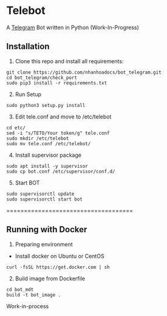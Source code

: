 # Telebot

A [Telegram](https://telegram.org/) Bot written in Python (Work-In-Progress)

## Installation

1. Clone this repo and install all requirements:

```
git clone https://github.com/nhanhoadocs/bot_telegram.git
cd bot_telegram/check_port
sudo pip3 install -r requirements.txt
```

2. Run Setup

```
sudo python3 setup.py install
```

3. Edit tele.conf and move to /etc/telebot

```
cd etc/
sed -i "s/TETO/Your token/g" tele.conf
sudo mkdir /etc/telebot
sudo mv tele.conf /etc/telebot/
```

4. Install supervisor package

```
sudo apt install -y supervisor
sudo cp bot.conf /etc/supervisor/conf.d/
```

5. Start BOT

```
sudo supervisorctl update
sudo supervisorctl start bot
```

====================================

## Running with Docker

1. Preparing environment

- Install docker on Ubuntu or CentOS

```
curl -fsSL https://get.docker.com | sh
```

2. Build image from Dockerfile

```
cd bot_mdt
build -t bot_image .
```

Work-in-process
